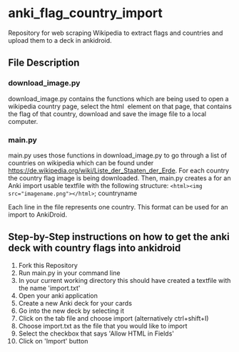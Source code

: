 # anki_flag_country_import
Repository for web scraping Wikipedia to extract flags and countries and upload them to a deck in ankidroid.

## File Description
### download_image.py
download_image.py contains the functions which are being used to open a wikipedia country page, select the html <img> element on that page, that contains the flag of that country, download and save the image file to a local computer.

### main.py
main.py uses those functions in download_image.py to go through a list of countries on wikipedia which can be found under https://de.wikipedia.org/wiki/Liste_der_Staaten_der_Erde. For each country the country flag image is being downloaded. Then, main.py creates a for an Anki import usable textfile with the following structure:
`<html><img src="imagename.png"></html>`; countryname
  
Each line in the file represents one country. This format can be used for an import to AnkiDroid.

## Step-by-Step instructions on how to get the anki deck with country flags into ankidroid
1. Fork this Repository
2. Run main.py in your command line
3. In your current working directory this should have created a textfile with the name 'import.txt'
4. Open your anki application
5. Create a new Anki deck for your cards
6. Go into the new deck by selecting it
7. Click on the tab file and choose import (alternatively ctrl+shift+I)
8. Choose import.txt as the file that you would like to import
9. Select the checkbox that says 'Allow HTML in Fields'
10. Click on 'Import' button
